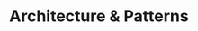---
layout: category
taxonomy: Architecture & Patterns
title: Architecture & Patterns
permalink: "/architecture&Patterns/"
author_profile: false
sidebar: 
  nav: "docs"
---